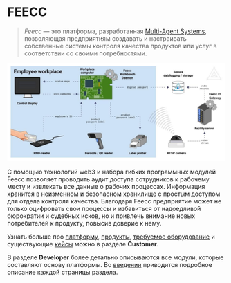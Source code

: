 # FEECC

> *Feecc* — это платформа, разработанная [Multi-Agent Systems](https://multi-agent.io/), позволяющая предприятиям 
> создавать и настраивать собственные системы контроля качества продуктов или услуг в соответствии со своими потребностями.

![Welcome picture](developer/images/workbench_components.jpg)

С помощью технологий web3 и набора гибких программных модулей Feecc позволяет проводить аудит доступа сотрудников к
рабочему месту и извлекать все данные о рабочих процессах. Информация хранится в неизменном и безопасном хранилище с 
простым доступом для отдела контроля качества.
Благодаря Feecc предприятие может не только оцифровать свои процессы и избавиться от надоедливой бюрократии и судебных 
исков, но и привлечь внимание новых потребителей к продукту, повысив доверие к нему.

Узнать больше про [платформу](customer/description.md), [продукты](customer/products.md), [требуемое оборудование](customer/equipment.md)
и существующие [кейсы](customer/cases.md) можно в разделе **Customer**.

В разделе **Developer** более детально описываются все модули, которые составляют основу платформы. Во [введении](developer/introduction.md)
приводится подробное описание каждой страницы раздела.